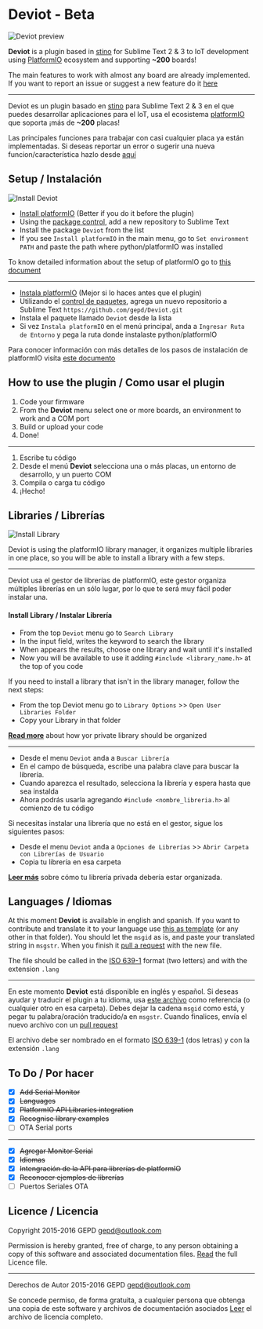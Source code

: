 # Deviot - Beta
![Deviot preview](https://github.com/gepd/Deviot/blob/master/Docs/images/deviot.gif?raw=true)

**Deviot** is a plugin based in [stino](https://github.com/Robot-Will/Stino) for Sublime Text 2 & 3 to IoT development using [PlatformIO](http://platformio.org/) ecosystem and supporting **~200** boards!

The main features to work with almost any board are already implemented. If you want to report an issue or suggest a new feature do it [here](https://github.com/gepd/Deviot/issues)

---
Deviot es un plugin basado en [stino](https://github.com/Robot-Will/Stino) para Sublime Text 2 & 3 en el que puedes desarrollar aplicaciones para el IoT, usa el ecosistema [platformIO](http://platformio.org/) que soporta ¡más de **~200** placas!

Las principales funciones para trabajar con casi cualquier placa ya están implementadas. Si deseas reportar un error o sugerir una nueva funcion/característica hazlo desde [aquí](https://github.com/gepd/Deviot/issues)

## Setup / Instalación

![Install Deviot](https://github.com/gepd/Deviot/blob/master/Docs/images/deviot_install.gif?raw=true)

* [Install platformIO](https://github.com/gepd/Deviot/blob/master/Docs/setup.md) (Better if you do it before the plugin)
* Using the [package control](https://packagecontrol.io/installation), add a new repository to Sublime Text
* Install the package `Deviot` from the list
* If you see `Install platformIO` in the main menu, go to `Set environment PATH` and paste the path where python/platformIO was installed

To know detailed information about the setup of platformIO go to [this document](https://github.com/gepd/Deviot/blob/master/Docs/setup.md)

---
* [Instala platformIO](https://github.com/gepd/Deviot/blob/master/Docs/setup.md) (Mejor si lo haces antes que el plugin)
* Utilizando el [control de paquetes](https://packagecontrol.io/installation), agrega un nuevo repositorio a Sublime Text `https://github.com/gepd/Deviot.git`
* Instala el paquete llamado `Deviot` desde la lista
* Si vez `Instala platformIO` en el menú principal, anda a `Ingresar Ruta de Entorno` y pega la ruta donde instalaste python/platformIO

Para conocer información con más detalles de los pasos de instalación de platformIO visíta [este documento](https://github.com/gepd/Deviot/blob/master/Docs/setup.md)

## How to use the plugin / Como usar el plugin
1. Code your firmware
2. From the **Deviot** menu select one or more boards, an environment to work and a COM port
3. Build or upload your code
4. Done!

---
1. Escribe tu código
2. Desde el menú **Deviot** selecciona una o más placas, un entorno de desarrollo, y un puerto COM
3. Compila o carga tu código
4. ¡Hecho!

## Libraries / Librerías

![Install Library](https://github.com/gepd/Deviot/blob/master/Docs/images/deviot_libraries.gif?raw=true)

Deviot is using the platformIO library manager, it organizes multiple libraries in one place, so you will be able to install a library with a few steps.

---
Deviot usa el gestor de librerías de platformIO, este gestor organiza múltiples librerías en un sólo lugar, por lo que te será muy fácil poder instalar una.

#### Install Library / Instalar Librería

- From the top `Deviot` menu go to `Search Library`
- In the input field, writes the keyword to search the library
- When appears the results, choose one library and wait until it's installed
- Now you will be available to use it adding `#include <library_name.h>` at the top of you code

If you need to install a library that isn't in the library manager, follow the next steps:

- From the top Deviot menu go to `Library Options` >> `Open User Libraries Folder`
- Copy your Library in that folder

[**Read more**](https://github.com/gepd/Deviot/blob/master/Docs/Private_Library.md) about how yor private library should be organized

---
- Desde el menu `Deviot` anda a `Buscar Librería`
- En el campo de búsqueda, escribe una palabra clave para buscar la librería.
- Cuando aparezca el resultado, selecciona la librería y espera hasta que sea instalda
- Ahora podrás usarla agregando `#include <nombre_libreria.h>` al comienzo de tu código

Si necesitas instalar una librería que no está en el gestor, sigue los siguientes pasos:

- Desde el menu `Deviot` anda a `Opciones de Librerías` >> `Abrir Carpeta con Librerías de Usuario`
- Copia tu librería en esa carpeta

[**Leer más**](https://github.com/gepd/Deviot/blob/master/Docs/Private_Library.md) sobre cómo tu librería privada debería estar organizada.

## Languages / Idiomas
At this moment **Deviot** is available in english and spanish. If you want to contribute and translate it to your language use [this as template](https://github.com/gepd/Deviot/blob/master/Languages/en.lang) (or any other in that folder). You should let the `msgid` as is, and paste your translated string in `msgstr`. When you finish it [pull a request](https://github.com/gepd/Deviot/pulls) with the new file.

The file should be called in the [ISO 639-1](https://en.wikipedia.org/wiki/List_of_ISO_639-1_codes) format (two letters) and with the extension `.lang`

---
En este momento **Deviot** está disponible en inglés y español. Si deseas ayudar y traducir el plugin a tu idioma, usa [este archivo](https://github.com/gepd/Deviot/blob/master/Languages/en.lang) como referencia (o cualquier otro en esa carpeta). Debes dejar la cadena `msgid` como está, y pegar tu palabra/oración traducido/a en `msgstr`. Cuando finalices, envía el nuevo archivo con un [pull request](https://github.com/gepd/Deviot/pulls)

El archivo debe ser nombrado en el formato [ISO 639-1](https://en.wikipedia.org/wiki/List_of_ISO_639-1_codes) (dos letras) y con la extensión `.lang`

## To Do / Por hacer
- [x] <del>Add Serial Monitor</del>
- [x] <del>Languages</del>
- [x] <del>PlatformIO API Libraries integration</del>
- [x] <del>Recognise library examples</del>
- [ ] OTA Serial ports

---
- [x] <del>Agregar Monitor Serial</del>
- [x] <del>Idiomas</del> 
- [x] <del>Intengración de la API para librerías de platformIO</del>
- [x] <del>Reconocer ejemplos de librerías</del>
- [ ] Puertos Seriales OTA

## Licence / Licencia
Copyright 2015-2016 GEPD <gepd@outlook.com>

Permission is hereby granted, free of charge, to any person obtaining a copy of this software
and associated documentation files. [Read](https://github.com/gepd/Deviot/blob/master/LICENCE) the full Licence file.

---
Derechos de Autor 2015-2016 GEPD <gepd@outlook.com>


Se concede permiso, de forma gratuita, a cualquier persona que obtenga una copia de este software y archivos de documentación asociados [Leer](https://github.com/gepd/Deviot/blob/master/LICENCE) el archivo de licencia completo.
